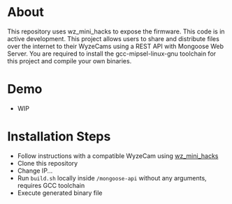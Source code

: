 # About
This repository uses wz_mini_hacks to expose the firmware. This code is in active development. This project allows users to share and distribute files over the internet to their WyzeCams using a REST API with Mongoose Web Server. You are required to install the gcc-mipsel-linux-gnu toolchain for this project and compile your own binaries.
# Demo
- WIP
# Installation Steps
- Follow instructions with a compatible WyzeCam using [wz_mini_hacks](https://github.com/gtxaspec/wz_mini_hacks)
- Clone this repository
- Change IP...
- Run `build.sh` locally inside `/mongoose-api` without any arguments, requires GCC toolchain
- Execute generated binary file
